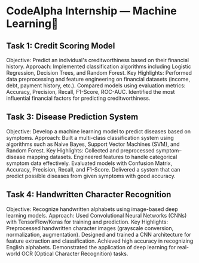 # **CodeAlpha Internship — Machine Learning🚀**

## **Task 1: Credit Scoring Model**
Objective: Predict an individual's creditworthiness based on their financial history.
Approach: Implemented classification algorithms including Logistic Regression, Decision Trees, and Random Forest.
Key Highlights:
Performed data preprocessing and feature engineering on financial datasets (income, debt, payment history, etc.).
Compared models using evaluation metrics: Accuracy, Precision, Recall, F1-Score, ROC-AUC.
Identified the most influential financial factors for predicting creditworthiness.

## **Task 3: Disease Prediction System**
Objective: Develop a machine learning model to predict diseases based on symptoms.
Approach: Built a multi-class classification system using algorithms such as Naive Bayes, Support Vector Machines (SVM), and Random Forest.
Key Highlights:
Collected and preprocessed symptom–disease mapping datasets.
Engineered features to handle categorical symptom data effectively.
Evaluated models with Confusion Matrix, Accuracy, Precision, Recall, and F1-Score.
Delivered a system that can predict possible diseases from given symptoms with good accuracy.

## **Task 4: Handwritten Character Recognition**
Objective: Recognize handwritten alphabets using image-based deep learning models.
Approach: Used Convolutional Neural Networks (CNNs) with TensorFlow/Keras for training and prediction.
Key Highlights:
Preprocessed handwritten character images (grayscale conversion, normalization, augmentation).
Designed and trained a CNN architecture for feature extraction and classification.
Achieved high accuracy in recognizing English alphabets.
Demonstrated the application of deep learning for real-world OCR (Optical Character Recognition) tasks.
